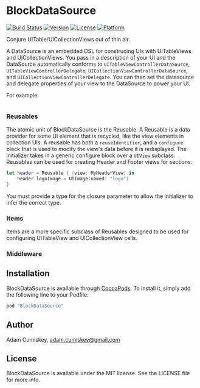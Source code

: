 # BlockDataSource

[![Build Status](https://www.bitrise.io/app/03ad9472067fd087.svg?token=-uPn-_hHft3sR34teylZ-w&branch=master)](https://www.bitrise.io/app/03ad9472067fd087)
[![Version](https://img.shields.io/cocoapods/v/BlockDataSource.svg?style=flat)](http://cocoapods.org/pods/BlockDataSource)
[![License](https://img.shields.io/cocoapods/l/BlockDataSource.svg?style=flat)](http://cocoapods.org/pods/BlockDataSource)
[![Platform](https://img.shields.io/cocoapods/p/BlockDataSource.svg?style=flat)](http://cocoapods.org/pods/BlockDataSource)

Conjure UITable/UICollectionViews  out of thin air.

A DataSource is an embedded DSL for construcing UIs with UITableViews and UICollectionViews. You pass in a description of your UI and the DataSource automatically conforms to `UITableViewControllerDataSource`, ` UITableViewControllerDelegate`, `UICollectionViewControllerDataSource`, and `UICollectionViewControllerDelegate`. You can then set the datasource and delegate properties of your view to the DataSource to power your UI.

For example:

```swift
```

### Reusables

The atomic unit of BlockDataSource is the Reusable. A Reusable is a data provider for some UI element that is recycled, like the view elements in collection UIs.
A reusable has both a `reuseIdentifier`, and a `configure` block that is used to modify the view's data before it is redisplayed. The initializer takes in a generic
configure block over a `UIView` subclass. Reusables can be used for creating Header and Footer views for sections.

```swift
let header = Reusable { (view: MyHeaderView) in
    header.logoImage = UIImage(named: "logo")
}
```
You must provide a type for the closure parameter to allow the initializer to infer the correct type.

### Items

Items are a more specific subclass of Reusables designed to be used for configuring UITableView and UICollectionView cells. 

### Middleware


## Installation

BlockDataSource is available through [CocoaPods](http://cocoapods.org). To install
it, simply add the following line to your Podfile:

```ruby
pod "BlockDataSource"
```

## Author

Adam Cumiskey, adam.cumiskey@gmail.com

## License

BlockDataSource is available under the MIT license. See the LICENSE file for more info.
